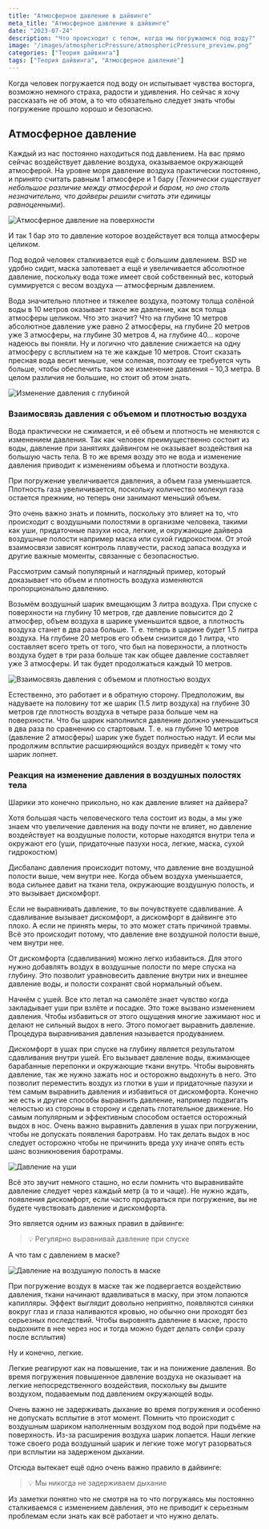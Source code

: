 ```yaml
---
title: "Атмосферное давление в дайвинге"
meta_title: "Атмосферное давление в дайвинге"
date: "2023-07-24"
description: "Что происходит с телом, когда мы погружаемся под воду?"
image: "/images/atmosphericPressure/atmosphericPressure_preview.png"
categories: ["Теория дайвинга"]
tags: ["Теория дайвинга", "Атмосферное давление"]
---
```


Когда человек погружается под воду он испытывает чувства восторга, возможно немного страха, радости и удивления. Но сейчас я хочу рассказать не об этом, а то что обязательно следует знать чтобы погружение прошло хорошо и безопасно.

## Атмосферное давление

Каждый из нас постоянно находиться под давлением. На вас прямо сейчас воздействует давление воздуха, оказываемое окружающей атмосферой. На уровне моря давление воздуха практически постоянно, и принято считать равным 1 атмосфере и 1 бару (*Технически существует небольшое различие между атмосферой и баром, но оно столь незначительно, что дайверы решили считать эти единицы равноценными*).

![Атмосферное давление на поверхности](https://github.com/Muratov-Egor/diversnotes/blob/master/assets/images/atmosphericPressure/atmosphericPressure_1.png?raw=true "Атмосферное давление на поверхности")

И так 1 бар это то давление которое воздействует вся толща атмосферы целиком.

Под водой человек сталкивается ещё с большим давлением. BSD не удобно сидит, маска запотевает а ещё и увеличивается абсолютное давление, поскольку вода тоже имеет свой собственный вес, который суммируется с весом воздуха — атмосферным давлением.

Вода значительно плотнее и тяжелее воздуха, поэтому толща солёной воды в 10 метров оказывает такое же давление, как вся толща атмосферы целиком.  Что это значит? Что на глубине 10 метров абсолютное давление уже равно 2 атмосферы, на глубине 20 метров уже 3 атмосферы, на глубине 30 метров 4, на глубине 40… короче надеюсь вы поняли. Ну и логично что давление снижается на одну атмосферу с всплытием на те же каждые 10 метров. Стоит сказать пресная вода весит меньше, чем соленая, поэтому ее требуется чуть больше, чтобы обеспечить такое же изменение давления – 10,3 метра. В целом различия не большие, но стоит об этом знать.

![Изменение давления с глубиной](https://github.com/Muratov-Egor/diversnotes/blob/master/assets/images/atmosphericPressure/atmosphericPressure_2.png?raw=true "Изменение давления с глубиной")

### **Взаимосвязь давления с объемом и плотностью воздуха**

Вода практически не сжимается, и её объем и плотность не меняются с изменением давления. Так как человек преимущественно состоит из воды, давление при занятиях дайвингом не оказывает воздействия на большую часть тела. В то же время возду это не вода и изменение давления приводит к изменениям объема и плотности воздуха.

При погружение увеличивается давления, а объем газа уменьшается. Плотность газа увеличивается, поскольку количество молекул газа остается прежним, но теперь они занимают меньший объем.

Это очень важно знать и помнить, поскольку это влияет на то, что происходит с воздушными полостями в организме человека, такими как уши, придаточные пазухи носа, легкие, и окружающие дайвера воздушные полости например маска или сухой гидрокостюм. От этой взаимосвязи зависят контроль плавучести, расход запаса воздуха и другие важные моменты, связанные с безопасностью.

Рассмотрим самый популярный и наглядный пример, который доказывает что объем и плотность воздуха изменяются пропорционально давлению.

Возьмём воздушный шарик вмещающим 3 литра воздуха. При спуске с поверхности на глубину 10 метров, где давление повысится до 2 атмосфер, объем воздуха в шарике уменьшится вдвое, а плотность воздуха станет в два раза больше. Т. е. теперь в шарике будет 1.5 литра воздуха. На глубине 20 метров его объем снизится до 1 литра, что составляет всего треть от того, что был на поверхности, а плотность воздуха будет в три раза больше так как общее давление составляет уже 3 атмосферы. И так будет продолжаться каждый 10 метров.

![Взаимосвязь давления с объемом и плотностью воздух](https://github.com/Muratov-Egor/diversnotes/blob/master/assets/images/atmosphericPressure/atmosphericPressure_3.png?raw=true "Взаимосвязь давления с объемом и плотностью воздух")

Естественно, это работает и в обратную сторону. Предположим, вы надуваете на половину тот же шарик (1.5 литр воздуха) на глубине 30 метров где плотность воздуха в четыре раза больше чем на поверхности. Что бы шарик наполнился давление должно уменьшиться в два раза по сравнению со стартовым. Т. е. на глубине 10 метров (давление 2 атмосферы) шарик уже будет полностью надут. И если мы продолжим всплытие расширяющийся воздух приведёт к тому что шарик лопнет.

### **Реакция на изменение давления в воздушных полостях тела**

Шарики это конечно прикольно, но как давление влияет на дайвера?

Хотя большая часть человеческого тела состоит из воды, а мы уже знаем что увеличение давления на воду почти не влияет, но давление воздействует на воздушные полости, которые находятся внутри тела и окружают его (уши, придаточные пазухи носа, легкие, маска, сухой гидрокостюм)

Дисбаланс давления происходит потому, что давление вне воздушной полости выше, чем внутри нее. Когда объем воздуха уменьшается, вода сильнее давит на ткани тела, окружающие воздушную полость, и это вызывает дискомфорт.

Если не выравнивать давление, то вы почувствуете сдавливание. А сдавливание вызывает дискомфорт, а дискомфорт в дайвинге это плохо. А если не принять меры, то это может стать причиной травмы. Всё это происходит потому, что давление вне воздушной полости выше, чем внутри нее.

От дискомфорта (сдавливания) можно легко избавиться. Для этого нужно добавлять воздух в воздушные полости по мере спуска на глубину. Это позволит уравновесить давление внутри них и внешнее давление воды, и полости сохранят свой нормальный объем.

Начнём с ушей. Все кто летал на самолёте знает чувство когда закладывает уши при взлёте и посадке. Это тоже вызвано изменением давления. Чтобы избавиться от этого ощущения многие зажимают нос и делают не сильный выдох в него. Этого помогает выравнить давление. Процедура выравнивания давления называется продуванием.

Дискомфорт в ушах при спуске на глубину является результатом сдавливания внутри ушей. Его вызывает давление воды, вжимающее барабанные перепонки и окружающие ткани внутрь. Чтобы выровнять давление, так же нужно зажать нос и осторожно выдохнуть в него. Это позволит переместить воздух из глотки в уши и придаточные пазухи и тем самым выравнить давления и избавиться от дискомфорта. Конечно же есть и другие способы выравнить давление, например подвигать челюстью из стороны в сторону и сделать глотательное движение. Но самым популярным и эффективным способом остается осторожный выдох в нос. Очень важно выравнить давления в ушах при погружении, чтобы не допускать появления баротравм. Но так делать выдох в нос следует осторожно чтобы не причинить вреда уху иначе опять есть шанс возникновения баротрамы.

![Давление на уши](https://github.com/Muratov-Egor/diversnotes/blob/master/assets/images/atmosphericPressure/atmosphericPressure_4.png?raw=true "Давление на уши")

Всё это звучит немного сташно, но если помнить что выравнивайте давление следует через каждый метр (а то и чаще). Не  нужно ждать, появления дискомфорт, если часто продуваться при погружение, вы не будете чувствовать давление и дискомфорта.

Это является одним из важных правил в дайвинге:

<blockquote> 💡 Регулярно выравнивай давление при спуске</blockquote>

А что там с давлением в маске?

![Давление на воздушную полость в маске](https://github.com/Muratov-Egor/diversnotes/blob/master/assets/images/atmosphericPressure/atmosphericPressure_5.png?raw=true "Давление на воздушную полость в маске")

При погружение воздух в маске так же подвергается воздействию давления, ткани начинают вдавливаться в маску, при этом лопаются капилляры. Эффект выглядит довольно неприятно, появляются синяки вокруг глаз и глаза наливаются кровью, но обычно они проходят без серьезных последствий.  Чтобы выровнять давление в маске, просто выдохните в нее через нос и тогда можно будет делать селфи сразу после всплытия)

Ну и конечно, легкие.

Легкие реагируют как на повышение, так и на понижение давления. Во время погружения повышенное давление воздуха не оказывает на легкие непосредственного воздействия, поскольку вы дышите воздухом, подаваемым под давлением окружающей воды.

Очень важно не задерживать дыхание во время погружения и особенно не допускать всплытие в этот момент. Помнить что происходит с воздушным шариком наполненным воздухом под водой при подъёме на поверхность. Из-за расширения воздуха шарик лопается. Наши легкие тоже своего рода воздушный шарик и легкие тоже могут разорваться при всплытии на задерженом дыхании.

Отсюда вытекает ещё одно очень важно правило в дайвинге:

<blockquote> 💡 Мы никогда не задерживаем дыхание</blockquote>

Из заметки понятно что не смотря на то что погружаясь мы постоянно сталкиваемся с изменением давления, это не приводит к серьезным проблемам если знать как всё работает и что нужно делать.
